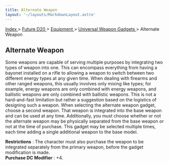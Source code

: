 ```yaml
---
title: Alternate Weapon
layout: '~/layouts/MarkdownLayout.astro'
---
```


[ Index ](/) > [ Future D20 ](/future.d20.srd) > [ Equipment ](/future.d20.srd/equipment) > [ Universal Weapon Gadgets ](/future.d20.srd/equipment/gadgets.universal.weapons) > Alternate Weapon

##  Alternate Weapon

Some weapons are capable of serving multiple purposes by integrating two types
of weapon into one. This can encompass everything from having a bayonet
installed on a rifle to allowing a weapon to switch between two different
energy types at any given time. When dealing with firearms and other ranged
weapons, this usually involves only mixing like types; for example, energy
weapons are only combined with energy weapons, and ballistic weapons are only
combined with ballistic weapons. This is not a hard-and-fast limitation but
rather a suggestion based on the logistics of designing such a weapon. When
selecting the alternate weapon gadget, choose a second weapon. That weapon is
integrated into the base weapon and can be used at any time. Additionally, you
must choose whether or not the alternate weapon may be physically separated
from the base weapon or not at the time of purchase. This gadget may be
selected multiple times, each time adding a single additional weapon to the
base model.

**Restrictions** : The character must also purchase the weapon to be
integrated separately from the primary weapon, before the gadget modification
is made.  
**Purchase DC Modifier** : +4.

